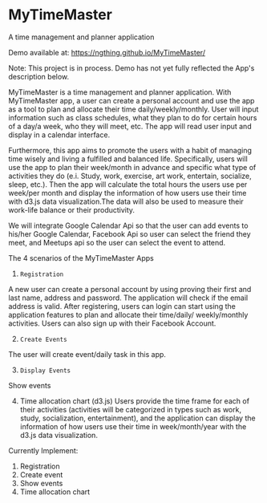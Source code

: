 # MyTimeMaster
A time management and planner application

Demo available at: https://ngthing.github.io/MyTimeMaster/ 

Note: This project is in process. Demo has not yet fully reflected the App's description below. 

MyTimeMaster is a time management and planner application. With MyTimeMaster app, a user can create a personal account and use the app as a tool to plan and allocate their time daily/weekly/monthly. User will input information such as class schedules, what they plan to do for certain hours of a day/a week, who they will meet, etc. The app will read user input and display in a calendar interface.

Furthermore, this app aims to promote the users with a habit of managing time wisely and living a fulfilled and balanced life. Specifically, users will use the app to plan their week/month in advance and specific what type of activities they do (e.i. Study, work, exercise, art work, entertain, socialize, sleep, etc.). Then the app will calculate the total hours the users use per week/per month and display the information of how users use their time with d3.js data visualization.The data will also be used to measure their work-life balance or their productivity. 

We will integrate Google Calendar Api so that the user can add events to his/her Google Calendar, Facebook Api so user can select the friend they meet, and Meetups api so the user can select the event to attend. 

The 4 scenarios of the MyTimeMaster Apps

1.     Registration
A new user can create a personal account by using proving their first and last name, address and password. The application will check if the email address is valid. After registering, users can login can start using the application features to plan and allocate their time/daily/ weekly/monthly activities.
Users can also sign up with their Facebook Account.

2.     Create Events
The user will create event/daily task in this app.

3.     Display Events
Show events 

4.    Time allocation chart (d3.js)
Users  provide the time frame for each of their activities (activities will be categorized in types such as work, study, socialization, entertainment), and the application can display the information of how users use their time in week/month/year with the d3.js data visualization.

Currently Implement: 
1. Registration
2. Create event  
3. Show events
4. Time allocation chart

